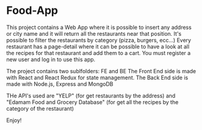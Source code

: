 # Food-App

This project contains a Web App where it is possible to insert any address or city name and it will return all the restaurants near that position. It's possible to filter the restaurants by category (pizza, burgers, ecc...)
Every restaurant has a page-detail where it can be possible to have a look at all the recipes for that restaurant and add them to a cart. You must register a new user and log in to use this app.

The project contains two sublfolders: FE and BE
The Front End side is made with React and React Redux for state management.
The Back End side is made with Node.js, Express and MongoDB

THe API's used are "YELP" (for get restaurants by the address) and "Edamam Food and Grocery Database" (for get all the recipes by the category of the restaurant)

Enjoy!
